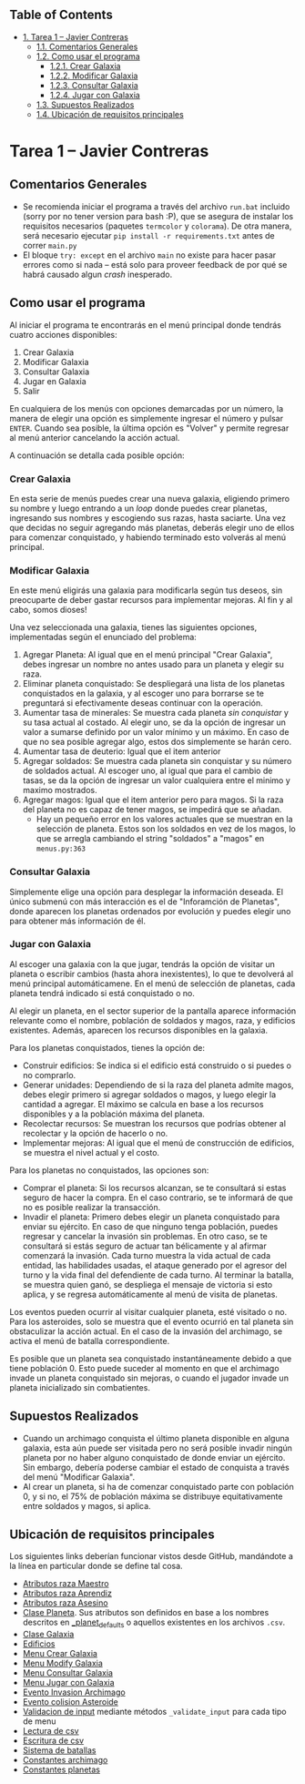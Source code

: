<div id="table-of-contents">
<h2>Table of Contents</h2>
<div id="text-table-of-contents">
<ul>
<li><a href="#sec-1">1. Tarea 1 &#x2013; Javier Contreras</a>
<ul>
<li><a href="#sec-1-1">1.1. Comentarios Generales</a></li>
<li><a href="#sec-1-2">1.2. Como usar el programa</a>
<ul>
<li><a href="#sec-1-2-1">1.2.1. Crear Galaxia</a></li>
<li><a href="#sec-1-2-2">1.2.2. Modificar Galaxia</a></li>
<li><a href="#sec-1-2-3">1.2.3. Consultar Galaxia</a></li>
<li><a href="#sec-1-2-4">1.2.4. Jugar con Galaxia</a></li>
</ul>
</li>
<li><a href="#sec-1-3">1.3. Supuestos Realizados</a></li>
<li><a href="#sec-1-4">1.4. Ubicación de requisitos principales</a></li>
</ul>
</li>
</ul>
</div>
</div>

# Tarea 1 &#x2013; Javier Contreras<a id="sec-1" name="sec-1"></a>

## Comentarios Generales<a id="sec-1-1" name="sec-1-1"></a>

-   Se recomienda iniciar el programa a través del archivo `run.bat` incluido (sorry por no tener version para bash :P), que se asegura de instalar los requisitos necesarios (paquetes `termcolor` y `colorama`). De otra manera, será necesario ejecutar `pip install -r requirements.txt` antes de correr `main.py`
-   El bloque `try: except` en el archivo `main` no existe para hacer pasar errores como si nada &#x2013; está solo para proveer feedback de por qué se habrá causado algun *crash* inesperado.

## Como usar el programa<a id="sec-1-2" name="sec-1-2"></a>

Al iniciar el programa te encontrarás en el menú principal donde tendrás cuatro acciones disponibles:
1.  Crear Galaxia
2.  Modificar Galaxia
3.  Consultar Galaxia
4.  Jugar en Galaxia
5.  Salir

En cualquiera de los menús con opciones demarcadas por un número, la manera de elegir una opción es simplemente ingresar el número y pulsar `ENTER`. Cuando sea posible, la última opción es "Volver" y permite regresar al menú anterior cancelando la acción actual.

A continuación se detalla cada posible opción:

### Crear Galaxia<a id="sec-1-2-1" name="sec-1-2-1"></a>

En esta serie de menús puedes crear una nueva galaxia, eligiendo primero su nombre y luego entrando a un *loop* donde puedes crear planetas, ingresando sus nombres y escogiendo sus razas, hasta saciarte. Una vez que decidas no seguir agregando más planetas, deberás elegir uno de ellos para comenzar conquistado, y habiendo terminado esto volverás al menú principal.

### Modificar Galaxia<a id="sec-1-2-2" name="sec-1-2-2"></a>

En este menú eligirás una galaxia para modificarla según tus deseos, sin preocuparte de deber gastar recursos para implementar mejoras. Al fin y al cabo, somos dioses!

Una vez seleccionada una galaxia, tienes las siguientes opciones, implementadas según el enunciado del problema:

1.  Agregar Planeta: Al igual que en el menú principal "Crear Galaxia", debes ingresar un nombre no antes usado para un planeta y elegir su raza.
2.  Eliminar planeta conquistado: Se despliegará una lista de los planetas conquistados en la galaxia, y al escoger uno para borrarse se te preguntará si efectivamente deseas continuar con la operación.
3.  Aumentar tasa de minerales: Se muestra cada planeta *sin conquistar* y su tasa actual al costado. Al elegir uno, se da la opción de ingresar un valor a sumarse definido por un valor mínimo y un máximo. En caso de que no sea posible agregar algo, estos dos simplemente se harán cero.
4.  Aumentar tasa de deuterio: Igual que el item anterior
5.  Agregar soldados: Se muestra cada planeta sin conquistar y su número de soldados actual. Al escoger uno, al igual que para el cambio de tasas, se da la opción de ingresar un valor cualquiera entre el minimo y maximo mostrados.
6.  Agregar magos: Igual que el item anterior pero para magos. Si la raza del planeta no es capaz de tener magos, se impedirá que se añadan.
    -   Hay un pequeño error en los valores actuales que se muestran en la selección de planeta. Estos son los soldados en vez de los magos, lo que se arregla cambiando el string "soldados" a "magos" en `menus.py:363`

### Consultar Galaxia<a id="sec-1-2-3" name="sec-1-2-3"></a>

Simplemente elige una opción para desplegar la información deseada. El único submenú con más interacción es el de "Inforamción de Planetas", donde aparecen los planetas ordenados por evolución y puedes elegir uno para obtener más información de él.

### Jugar con Galaxia<a id="sec-1-2-4" name="sec-1-2-4"></a>

Al escoger una galaxia con la que jugar, tendrás la opción de visitar un planeta o escribir cambios (hasta ahora inexistentes), lo que te devolverá al menú principal automáticamene. En el menú de selección de planetas, cada planeta tendrá indicado si está conquistado o no.

Al elegir un planeta, en el sector superior de la pantalla aparece información relevante como el nombre, población de soldados y magos, raza, y edificios existentes. Además, aparecen los recursos disponibles en la galaxia.

Para los planetas conquistados, tienes la opción de:
-   Construir edificios: Se indica si el edificio está construido o si puedes o no comprarlo.
-   Generar unidades: Dependiendo de si la raza del planeta admite magos, debes elegir primero si agregar soldados o magos, y luego elegir la cantidad a agregar. El máximo se calcula en base a los recursos disponibles y a la población máxima del planeta.
-   Recolectar recursos: Se muestran los recursos que podrías obtener al recolectar y la opción de hacerlo o no.
-   Implementar mejoras: Al igual que el menú de construcción de edificios, se muestra el nivel actual y el costo.

Para los planetas no conquistados, las opciones son:
-   Comprar el planeta: Si los recursos alcanzan, se te consultará si estas seguro de hacer la compra. En el caso contrario, se te informará de que no es posible realizar la transacción.
-   Invadir el planeta: Primero debes elegir un planeta conquistado para enviar su ejército. En caso de que ninguno tenga población, puedes regresar y cancelar la invasión sin problemas. En otro caso, se te consultará si estás seguro de actuar tan bélicamente y al afirmar comenzará la invasión. Cada turno muestra la vida actual de cada entidad, las habilidades usadas, el ataque generado por el agresor del turno y la vida final del defendiente de cada turno. Al terminar la batalla, se muestra quien ganó, se despliega el mensaje de victoria si esto aplica, y se regresa automáticamente al menú de visita de planetas.

Los eventos pueden ocurrir al visitar cualquier planeta, esté visitado o no. Para los asteroides, solo se muestra que el evento ocurrió en tal planeta sin obstaculizar la acción actual. En el caso de la invasión del archimago, se activa el menú de batalla correspondiente.

Es posible que un planeta sea conquistado instantáneamente debido a que tiene población 0. Esto puede suceder al momento en que el archimago invade un planeta conquistado sin mejoras, o cuando el jugador invade un planeta inicializado sin combatientes.

## Supuestos Realizados<a id="sec-1-3" name="sec-1-3"></a>

-   Cuando un archimago conquista el último planeta disponible en alguna galaxia, esta aún puede ser visitada pero no será posible invadir ningún planeta por no haber alguno conquistado de donde enviar un ejército. Sin embargo, debería poderse cambiar el estado de conquista a través del menú "Modificar Galaxia".
-   Al crear un planeta, si ha de comenzar conquistado parte con población 0, y si no, el 75% de población máxima se distribuye equitativamente entre soldados y magos, si aplica.

## Ubicación de requisitos principales<a id="sec-1-4" name="sec-1-4"></a>

Los siguientes links deberían funcionar vistos desde GitHub, mandándote a la línea en particular donde se define tal cosa.
-   [Atributos raza Maestro](./razas.py#L58)
-   [Atributos raza Aprendiz](./razas.py#L100)
-   [Atributos raza Asesino](./razas.py#L129)
-   [Clase Planeta](./universe.py#L97). Sus atributos son definidos en base a los nombres descritos en [\_planet<sub>defaults</sub>](./universe.py#L32) o aquellos existentes en los archivos `.csv`.
-   [Clase Galaxia](./universe.py#L237)
-   [Edificios](./universe.py#L56)
-   [Menu Crear Galaxia](./menus.py#L112)
-   [Menu Modify Galaxia](./menus.py#L210)
-   [Menu Consultar Galaxia](./menus.py#L381)
-   [Menu Jugar con Galaxia](./menus.py#L513)
-   [Evento Invasion Archimago](./menus.py#L630)
-   [Evento colision Asteroide](./menus.py#L651)
-   [Validacion de input](./menus_base.py) mediante métodos `_validate_input` para cada tipo de menu
-   [Lectura de csv](./file_io.py#L19)
-   [Escritura de csv](./file_io.py#L43)
-   [Sistema de batallas](./battle.py#L261)
-   [Constantes archimago](./battle.py#L17)
-   [Constantes planetas](./universe.py#L15)
